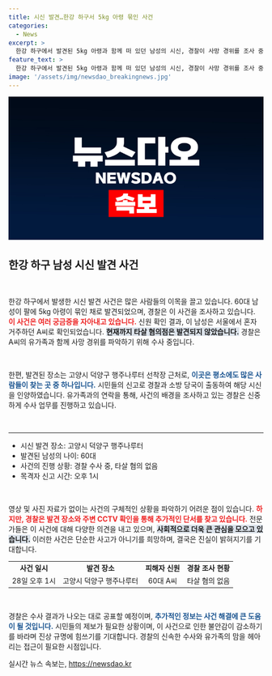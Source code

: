 ```yaml
---
title: 시신 발견…한강 하구서 5kg 아령 묶인 사건
categories:
  - News
excerpt: >
  한강 하구에서 발견된 5kg 아령과 함께 떠 있던 남성의 시신, 경찰이 사망 경위를 조사 중입니다. 타살 혐의는 없지만, 혼자 살던 60대의 비극적인 사연이 궁금증을 자아냅니다. 클릭 유도!
feature_text: >
  한강 하구에서 발견된 5kg 아령과 함께 떠 있던 남성의 시신, 경찰이 사망 경위를 조사 중입니다. 타살 혐의는 없지만, 혼자 살던 60대의 비극적인 사연이 궁금증을 자아냅니다. 클릭 유도!
image: '/assets/img/newsdao_breakingnews.jpg'
---
```


<p><img src="/assets/img/newsdao_breakingnews.jpg" alt="bookingtag 속보" /></p>

<h2 data-ke-size="size26">한강 하구 남성 시신 발견 사건</h2>

<p data-ke-size="size16">&nbsp;</p>

<p>한강 하구에서 발생한 시신 발견 사건은 많은 사람들의 이목을 끌고 있습니다. 60대 남성이 팔에 5kg 아령이 묶인 채로 발견되었으며, 경찰은 이 사건을 조사하고 있습니다. <b><span style="color: #ee2323;">이 사건은 여러 궁금증을 자아내고 있습니다.</span></b> 신원 확인 결과, 이 남성은 서울에서 혼자 거주하던 A씨로 확인되었습니다. <b><span style="background-color: #21538527;">현재까지 타살 혐의점은 발견되지 않았습니다.</span></b> 경찰은 A씨의 유가족과 함께 사망 경위를 파악하기 위해 수사 중입니다.</p>

<p data-ke-size="size16">&nbsp;</p>

<p>한편, 발견된 장소는 고양시 덕양구 행주나루터 선착장 근처로, <b><span style="color: #1a5490;">이곳은 평소에도 많은 사람들이 찾는 곳 중 하나입니다.</span></b> 시민들의 신고로 경찰과 소방 당국이 출동하여 해당 시신을 인양하였습니다. 유가족과의 연락을 통해, 사건의 배경을 조사하고 있는 경찰은 신중하게 수사 업무를 진행하고 있습니다. </p>

<p data-ke-size="size16">&nbsp;</p>

<hr>

<ul>
<li>시신 발견 장소: 고양시 덕양구 행주나루터</li>
<li>발견된 남성의 나이: 60대</li>
<li>사건의 진행 상황: 경찰 수사 중, 타살 혐의 없음</li>
<li>목격자 신고 시간: 오후 1시</li>
</ul>

<p data-ke-size="size16">&nbsp;</p>

<p>영상 및 사진 자료가 없이는 사건의 구체적인 상황을 파악하기 어려운 점이 있습니다. <b><span style="color: #ee2323;">하지만, 경찰은 발견 장소와 주변 CCTV 확인을 통해 추가적인 단서를 찾고 있습니다.</span></b> 전문가들은 이 사건에 대해 다양한 의견을 내고 있으며, <b><span style="background-color: #21538527;">사회적으로 더욱 큰 관심을 모으고 있습니다.</span></b> 이러한 사건은 단순한 사고가 아니기를 희망하며, 결국은 진실이 밝혀지기를 기대합니다. </p>

<table style="width: 100%; border-collapse: collapse;">
<tr>
<td style="text-align: center; height: 17px;"><b>사건 일시</b></td>
<td style="text-align: center; height: 17px;"><b>발견 장소</b></td>
<td style="text-align: center; height: 17px;"><b>피해자 신원</b></td>
<td style="text-align: center; height: 17px;"><b>경찰 조사 현황</b></td>
</tr>
<tr>
<td style="text-align: center; height: 17px;">28일 오후 1시</td>
<td style="text-align: center; height: 17px;">고양시 덕양구 행주나루터</td>
<td style="text-align: center; height: 17px;">60대 A씨</td>
<td style="text-align: center; height: 17px;">타살 혐의 없음</td>
</tr>
</table>

<p data-ke-size="size16">&nbsp;</p>

<p>경찰은 수사 결과가 나오는 대로 공표할 예정이며, <b><span style="color: #1a5490;">추가적인 정보는 사건 해결에 큰 도움이 될 것입니다.</span></b> 시민들의 제보가 필요한 상황이며, 이 사건으로 인한 불안감이 감소하기를 바라며 진상 규명에 힘쓰기를 기대합니다. 경찰의 신속한 수사와 유가족의 맘을 헤아리는 접근이 필요한 시점입니다.</p>
실시간 뉴스 속보는, <a href="https://newsdao.kr" rel="dofollow">https://newsdao.kr</a>


